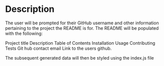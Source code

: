 # Description
The user will be prompted for their GitHub username and other information pertaining to the project the README is for.
The README will be populated with the following:

Project title
Description
Table of Contents
Installation
Usage
Contributing
Tests
Git hub contact email
Link to the users github.

The subsequent generated data will then be styled using the index.js file 


